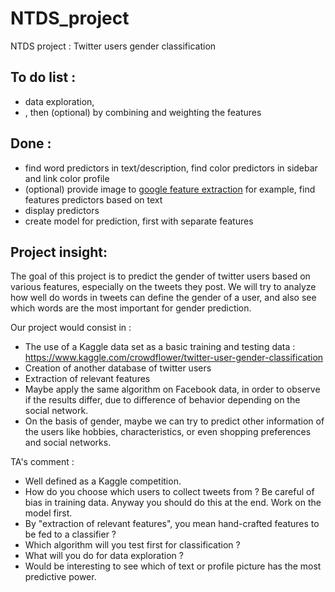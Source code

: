 # NTDS_project
NTDS project : Twitter users gender classification

To do list : 
-

- data exploration, 
- , then (optional) by combining and weighting the features


Done : 
-

- find word predictors in text/description, find color predictors in sidebar and link color profile
- (optional) provide image to [google feature extraction](https://cloud.google.com/vision) for example, find features predictors based on text
- display predictors
- create model for prediction, first with separate features


Project insight:
-

The goal  of this project is to predict the gender of twitter users based on various features, especially on the tweets they post. We will try to analyze how well do words in tweets can define the gender of a user, and also see which words are the most important for gender prediction.  

Our project would consist in : 
- The use of a Kaggle data set as a basic training and testing data : 
https://www.kaggle.com/crowdflower/twitter-user-gender-classification
- Creation of another database of twitter users
- Extraction of relevant features
- Maybe apply the same algorithm on Facebook data, in order to observe if the results differ, due to difference of behavior depending on the social network.
- On the basis of gender, maybe we can try to predict other information of the users like hobbies, characteristics, or even shopping preferences and social networks.

TA's comment : 
- Well defined as a Kaggle competition.
- How do you choose which users to collect tweets from ? Be careful of bias in training data. Anyway you should do this at the end. Work on the model first.
- By "extraction of relevant features", you mean hand-crafted features to be fed to a classifier ?
- Which algorithm will you test first for classification ?
- What will you do for data exploration ?
- Would be interesting to see which of text or profile picture has the most predictive power.


